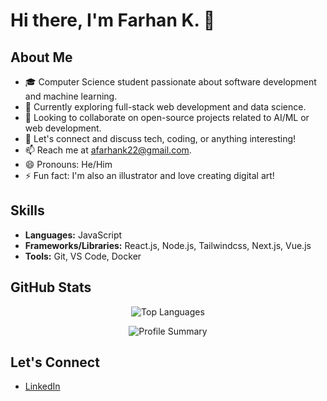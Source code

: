 # Hi there, I'm Farhan K. 👋

## About Me
- 🎓 Computer Science student passionate about software development and machine learning.
- 💼 Currently exploring full-stack web development and data science.
- 👯 Looking to collaborate on open-source projects related to AI/ML or web development.
- 💬 Let's connect and discuss tech, coding, or anything interesting!
- 📫 Reach me at [afarhank22@gmail.com](mailto:ahmadfarhankholik01@gmail.com).
- 😄 Pronouns: He/Him
- ⚡ Fun fact: I'm also an illustrator and love creating digital art!

## Skills
- **Languages:** JavaScript
- **Frameworks/Libraries:** React.js, Node.js, Tailwindcss, Next.js, Vue.js
- **Tools:** Git, VS Code, Docker

## GitHub Stats
<p align="center">
  <img src="https://github-readme-stats.vercel.app/api/top-langs/?username=farhank15&layout=compact&theme=dark" alt="Top Languages" />
</p>
<p align="center">
  <img src="https://github-profile-summary-cards.vercel.app/api/cards/profile-details?username=farhank15&theme=dark" alt="Profile Summary" />
</p>

## Let's Connect
- [LinkedIn](https://www.linkedin.com/in/ahmad-farhan-kholik)
